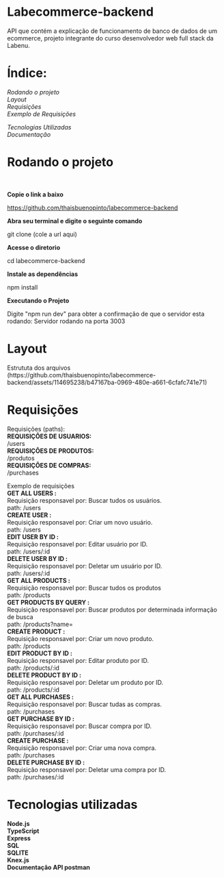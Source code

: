 <h1>Labecommerce-backend</h1>
API que contém a explicação de funcionamento de banco de dados de um ecommerce, projeto integrante do curso desenvolvedor web full stack da Labenu.

<h1>Índice:</h1>
<em>Rodando o projeto</em><br>
<em>Layout</em><br>
<em>Requisições</em><br>
<em>Exemplo de Requisições</em><br>

<em>Tecnologias Utilizadas</em><br>
<em>Documentação</em><br>

<h1>Rodando o projeto</h1><br>

<strong> Copie o link a baixo </strong><br>

https://github.com/thaisbuenopinto/labecommerce-backend<br>

<strong> Abra seu terminal e digite o seguinte comando</strong><br>

git clone (cole a url aqui)<br>

<strong> Acesse o diretorio</strong><br>

cd labecommerce-backend<br>

<strong> Instale as dependências</strong><br>

npm install<br>

<strong> Executando o Projeto</strong><br>

Digite "npm run dev" para obter a confirmação de que o servidor esta rodando: Servidor rodando na porta 3003 <br>

<h1>Layout</h1>
Estrututa dos arquivos<br>
(https://github.com/thaisbuenopinto/labecommerce-backend/assets/114695238/b47167ba-0969-480e-a661-6cfafc741e71)


<h1>Requisições</h1>
Requisições (paths):<br>
<strong>REQUISIÇÔES DE USUARIOS:</strong><br>
/users<br>
<strong>REQUISIÇÔES DE PRODUTOS:</strong><br>
/produtos<br>
<strong>REQUISIÇÔES DE COMPRAS:</strong><br>
/purchases<br>

Exemplo de requisições<br>
<strong>GET ALL USERS :</strong><br>
Requisição responsavel por: Buscar tudos os usuários.<br>
path: /users<br>
<strong>CREATE USER :</strong><br>
Requisição responsavel por: Criar um novo usuário.<br>
path: /users<br>
<strong>EDIT USER BY ID :</strong><br>
Requisição responsavel por: Editar usuário por ID.<br>
path: /users/:id<br>
<strong>DELETE USER BY ID :</strong><br>
Requisição responsavel por: Deletar um usuário por ID.<br>
path: /users/:id<br>
<strong>GET ALL PRODUCTS :</strong><br>
Requisição responsavel por: Buscar tudos os produtos<br>
path: /products<br>
<strong>GET PRODUCTS BY QUERY :</strong><br>
Requisição responsavel por: Buscar produtos por determinada informação de busca<br>
path: /products?name=<br>
<strong>CREATE PRODUCT :</strong><br>
Requisição responsavel por: Criar um novo produto.<br>
path: /products<br>
<strong>EDIT PRODUCT BY ID :</strong><br>
Requisição responsavel por: Editar produto por ID.<br>
path: /products/:id<br>
<strong>DELETE PRODUCT BY ID :</strong><br>
Requisição responsavel por: Deletar um produto por ID.<br>
path: /products/:id<br>
<strong>GET ALL PURCHASES :</strong><br>
Requisição responsavel por: Buscar tudas as compras.<br>
path: /purchases<br>
<strong>GET PURCHASE BY ID :</strong><br>
Requisição responsavel por: Buscar compra por ID.<br>
path: /purchases/:id<br>
<strong>CREATE PURCHASE :</strong><br>
Requisição responsavel por: Criar uma nova compra.<br>
path: /purchases<br>
<strong>DELETE PURCHASE BY ID :</strong><br>
Requisição responsavel por: Deletar uma compra por ID.<br>
path: /purchases/:id<br>





# Tecnologias utilizadas

<strong>Node.js</strong><br>
<strong>TypeScript</strong><br>
<strong>Express</strong><br>
<strong>SQL</strong><br>
<strong>SQLITE</strong><br>
<strong>Knex.js</strong><br>
<strong>Documentação API postman</strong><br>
